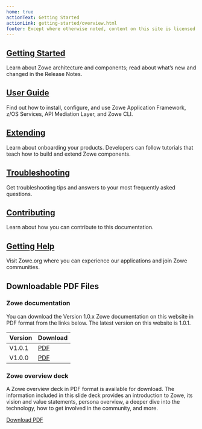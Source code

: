 ```yaml
---
home: true
actionText: Getting Started
actionLink: getting-started/overview.html
footer: Except where otherwise noted, content on this site is licensed under a Creative Commons Attribution 4.0 International license.
---
```


<div class="features">
  <div class="feature">
    <h2><a href="./getting-started/overview.html">Getting Started</a></h2>
    <p>Learn about Zowe architecture and components; read about what’s new and changed in the Release Notes.</p>
  </div>
  <div class="feature">
    <h2><a href="./user-guide/installandconfig.html">User Guide</a></h2>
    <p>Find out how to install, configure, and use Zowe Application Framework, z/OS Services, API Mediation Layer, and Zowe CLI.</p>
  </div>
  <div class="feature">
    <h2><a href="./extend/extend-apiml/api-mediation-onboard-overview.html">Extending</a></h2>
    <p>Learn about onboarding your products. Developers can follow tutorials that teach how to build and extend Zowe components.</p>
  </div>
  <div class="feature">
    <h2><a href="./troubleshoot/troubleshootinstall.html">Troubleshooting</a></h2>
    <p>Get troubleshooting tips and answers to your most frequently asked questions.</p>
  </div>
  <div class="feature">
    <h2><a href="./contributing.html">Contributing</a></h2>
    <p>Learn about how you can contribute to this documentation.</p>
  </div>
  <div class="feature">
    <h2><a href="https://zowe.org/home/">Getting Help</a></h2>
    <p>Visit Zowe.org where you can experience our applications and join Zowe communities.</p>  
  </div>
</div>

## Downloadable PDF Files

### Zowe documentation

You can download the Version 1.0.x Zowe documentation on this website in PDF format from the links below. The latest version on this website is 1.0.1.

| Version | Download 
| --- | ---
| V1.0.1 | [PDF](https://zowe.github.io/docs-site/latest/Zowe_Documentation.pdf)
| V1.0.0 | [PDF](Zowe_Documentation_1.0.0.pdf)

### Zowe overview deck

A Zowe overview deck in PDF format is available for download. The information included in this slide deck provides an introduction to Zowe, its vision and value statements, persona overview, a deeper dive into the technology, how to get involved in the community, and more. 

[Download PDF](...)
